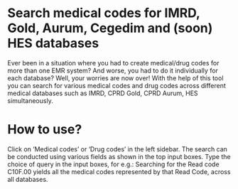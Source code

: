 # Search medical codes for IMRD, Gold, Aurum, Cegedim and (soon) HES databases

Ever been in a situation where you had to create medical/drug codes for more than one EMR system? And worse, you had to do it individually for each database? Well, your worries are now over! With the help of this tool you can search for various medical codes and drug codes across different medical databases such as IMRD, CPRD Gold, CPRD Aurum, HES simultaneously.

# How to use?

Click on ‘Medical codes’ or ‘Drug codes’ in the left sidebar.
The search can be conducted using various fields as shown in the top input boxes.
Type the choice of query in the input boxes, for e.g.: Searching for the Read code C10F.00 yields all the medical codes represented by that Read Code, across all databases. 
